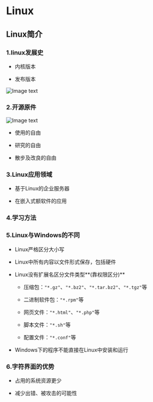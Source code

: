 # Linux

## Linux简介

### 1.linux发展史

- 内核版本

- 发布版本

![Image text](
https://raw.githubusercontent.com/imaxue/progress/master/yi_fishpond/linux%20project/images/linux%E5%8F%91%E5%B8%83%E7%89%88%E6%9C%AC.png
)
    
### 2.开源原件 

![Image text](
https://raw.githubusercontent.com/imaxue/progress/master/yi_fishpond/linux%20project/images/%E5%BC%80%E6%BA%90%E8%BD%AF%E4%BB%B6.png
)

- 使用的自由

- 研究的自由

- 散步及改良的自由

### 3.Linux应用领域

- 基于Linux的企业服务器

- 在嵌入式额软件的应用

### 4.学习方法

### 5.Linux与Windows的不同

- Linux严格区分大小写

- Linux中所有内容以文件形式保存，包括硬件

- Linux没有扩展名区分文件类型**(靠权限区分)**

    - 压缩包：``"*.gz"``、``"*.bz2"``、``"*.tar.bz2"``、``"*.tgz"``等

    - 二进制软件包：``"*.rpm"``等

    - 网页文件：``"*.html"``、``"*.php"``等

    - 脚本文件：``"*.sh"``等

    - 配置文件：``"*.conf"``等

- Windows下的程序不能直接在Linux中安装和运行

### 6.字符界面的优势

- 占用的系统资源更少

- 减少出错、被攻击的可能性
